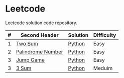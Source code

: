 # Leetcode
Leetcode solution code repository.

| #  | Second Header | Solution | Difficulty|
| -  | ------------- |----------|-----------|
| 1  | [Two Sum](https://leetcode.com/problems/two-sum/description/)|[Python](https://github.com/shashwathuday/Leetcode/tree/main/Solutions/TwoSum)|Easy|
| 2  | [Palindrome Number](https://leetcode.com/problems/palindrome-number/description/)|[Python](https://github.com/shashwathuday/Leetcode/tree/main/Solutions/Palindrome%20Numner)|Easy|
| 3  | [Jump Game](https://leetcode.com/problems/jump-game/description/)|[Python](https://github.com/shashwathuday/Leetcode/tree/main/Solutions/Jump%20Game)|Easy|
| 3  | [3 Sum](https://leetcode.com/problems/3sum/)|[Python](https://github.com/shashwathuday/Leetcode/tree/main/Solutions/3%20Sum)|Meduim|
